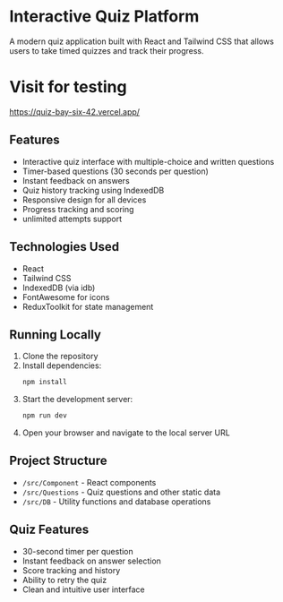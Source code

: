 # Interactive Quiz Platform

A modern quiz application built with React and Tailwind CSS that allows users to take timed quizzes and track their progress.

# Visit for testing

https://quiz-bay-six-42.vercel.app/

## Features

- Interactive quiz interface with multiple-choice and written questions
- Timer-based questions (30 seconds per question)
- Instant feedback on answers
- Quiz history tracking using IndexedDB
- Responsive design for all devices
- Progress tracking and scoring
- unlimited attempts support

## Technologies Used

- React
- Tailwind CSS
- IndexedDB (via idb)
- FontAwesome for icons
- ReduxToolkit for state management

## Running Locally

1. Clone the repository
2. Install dependencies:
   ```bash
   npm install
   ```
3. Start the development server:
   ```bash
   npm run dev
   ```
4. Open your browser and navigate to the local server URL

## Project Structure

- `/src/Component` - React components
- `/src/Questions` - Quiz questions and other static data
- `/src/DB` - Utility functions and database operations

## Quiz Features

- 30-second timer per question
- Instant feedback on answer selection
- Score tracking and history
- Ability to retry the quiz
- Clean and intuitive user interface
